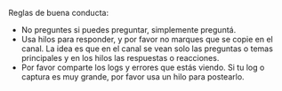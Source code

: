 Reglas de buena conducta:

* No preguntes si puedes preguntar, simplemente preguntá.
* Usa hilos para responder, y por favor no marques que se copie en el canal. La idea es que en el canal se vean solo las preguntas o temas principales y en los hilos las respuestas o reacciones.
* Por favor comparte los logs y errores que estás viendo. Si tu log o captura es muy grande, por favor usa un hilo para postearlo.

